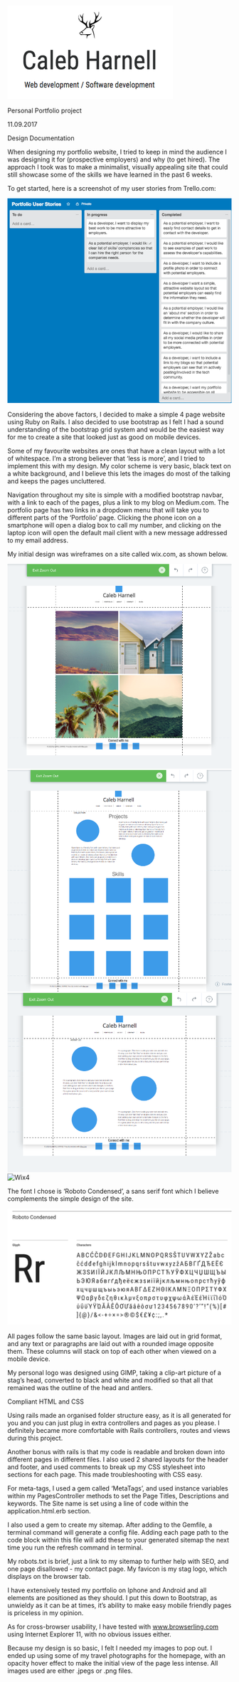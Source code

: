 ![Title Image](/app/assets/images/google-docs-title.png?raw=true "Title Image")

Personal Portfolio project

11.09.2017

Design Documentation

When designing my portfolio website, I tried to keep in mind the audience I was designing it for (prospective employers) and why (to get hired).  The approach I took was to make a minimalist, visually appealing site that could still showcase some of the skills we have learned in the past 6 weeks.  

To get started, here is a screenshot of my user stories from Trello.com:

![Trello](/app/assets/images/trello-screenshot.png?raw=true "Trello")

Considering the above factors, I decided to make a simple 4 page website using Ruby on Rails.  I also decided to use bootstrap as I felt I had a sound understanding of the bootstrap grid system and would be the easiest way for me to create a site that looked just as good on mobile devices.

Some of my favourite websites are ones that have a clean layout with a lot of whitespace.  I’m a strong believer that ‘less is more’, and I tried to implement this with my design.  My color scheme is very basic, black text on a white background, and I believe this lets the images do most of the talking and keeps the pages uncluttered.

Navigation throughout my site is simple with a modified bootstrap navbar, with a link to each of the pages, plus a link to my blog on Medium.com.  The portfolio page has two links in a dropdown menu that will take you to different parts of the ‘Portfolio’ page.   Clicking the phone icon on a smartphone will open a dialog box to call my number, and clicking on the laptop icon will open the default mail client with a new message addressed to my email address.

My initial design was wireframes on a site called wix.com, as shown below.

![Wix1](/app/assets/images/wix-wireframe-1.png?raw=true "Wix1")
![Wix2](/app/assets/images/wix-wireframe-2.png?raw=true "Wix2")
![Wix3](/app/assets/images/wix-wireframe-3.png?raw=true "Wix3")
![Wix4](/app/assets/images/wix-wireframe-4.png=250x250?raw=true "Wix4")

The font I chose is ‘Roboto Condensed’, a sans serif font which I believe complements the simple design of the site.  

![Roboto](/app/assets/images/roboto-screenshot.png?raw=true "Roboto")

All pages follow the same basic layout.  Images are laid out in grid format, and any text or paragraphs are laid out with a rounded image opposite them.  These columns will stack on top of each other when viewed on a mobile device.

My personal logo was designed using GIMP, taking a clip-art picture of a stag’s head, converted to black and white and modified so that all that remained was the outline of the head and antlers.

Compliant HTML and CSS

Using rails made an organised folder structure easy, as it is all generated for you and you can just plug in extra controllers and pages as you please.  I definitely became more comfortable with Rails controllers, routes and views during this project.

Another bonus with rails is that my code is readable and broken down into different pages in different files.  I also used 2 shared layouts for the header and footer, and used comments to break up my CSS stylesheet into sections for each page.  This made troubleshooting with CSS easy.

For meta-tags, I used a gem called ‘MetaTags’, and used instance variables within my PagesController methods to set the Page Titles, Descriptions and keywords.  The Site name is set using a line of code within the application.html.erb <head> section.

I also used a gem to create my sitemap.  After adding to the Gemfile, a terminal command will generate a config file.  Adding each page path to the code block within this file will add these to your generated sitemap the next time you run the refresh command in terminal.

My robots.txt is brief, just a link to my sitemap to further help with SEO, and one page disallowed - my contact page.  My favicon is my stag logo, which displays on the browser tab.

I have extensively tested my portfolio on Iphone and Android and all elements are positioned as they should.  I put this down to Bootstrap, as unwieldy as it can be at times, it’s ability to make easy mobile friendly pages is priceless in my opinion.

As for cross-browser usability, I have tested with www.browserling.com using Internet Explorer 11, with no obvious issues either.

Because my design is so basic, I felt I needed my images to pop out.  I ended up using some of my travel photographs for the homepage, with an opacity hover effect to make the initial view of the page less intense.  All images used are either .jpegs or .png files.

